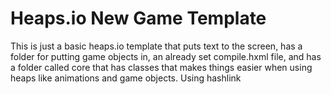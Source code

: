 # Heaps.io New Game Template
This is just a basic heaps.io template that puts text to the screen, has a folder for putting game objects in, an already set compile.hxml file, and has a folder called core that has classes that makes things easier when using heaps like animations and game objects. Using hashlink
